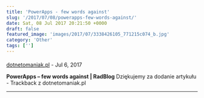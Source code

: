 ```yaml
---
title: 'PowerApps - few words against'
slug: '/2017/07/08/powerapps-few-words-against/'
date: Sat, 08 Jul 2017 20:21:50 +0000
draft: false
featured_image: 'images/2017/07/3338426105_771215c074_b.jpg'
category: 'Other'
tags: ['']
---
```



#### 
[dotnetomaniak.pl](http://dotnetomaniak.pl/PowerApps-few-words-against-RadBlog "") - <time datetime="2017-07-08 21:23:58">Jul 6, 2017</time>

**PowerApps – few words against | RadBlog** Dziękujemy za dodanie artykułu - Trackback z dotnetomaniak.pl
<hr />

